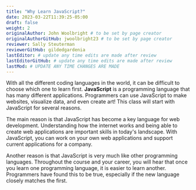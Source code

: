 ```yaml
---
title: "Why Learn JavaScript?"
date: 2023-03-22T11:39:25-05:00
draft: false
weight: 2
originalAuthor: John Woolbright # to be set by page creator
originalAuthorGitHub: jwoolbright23 # to be set by page creator
reviewer: Sally Steuterman 
reviewerGitHub: gildedgardenia 
lastEditor: # update any time edits are made after review
lastEditorGitHub: # update any time edits are made after review
lastMod: # UPDATE ANY TIME CHANGES ARE MADE
---
```


With all the different coding languages in the world, it can be difficult to choose which one to learn first. **JavaScript** is a programming language that has many different applications. Programmers can use JavaScript to make websites, visualize data, and even create art! This class will start with JavaScript for several reasons.

The main reason is that JavaScript has become a key language for web development. Understanding how the internet works and being able to create web applications are important skills in today's landscape. With JavaScript, you can work on your own web applications and support current applications for a company.

Another reason is that JavaScript is very much like other programming languages. Throughout the course and your career, you will hear that once you learn one programming language, it is easier to learn another. Programmers have found this to be true, especially if the new language closely matches the first.